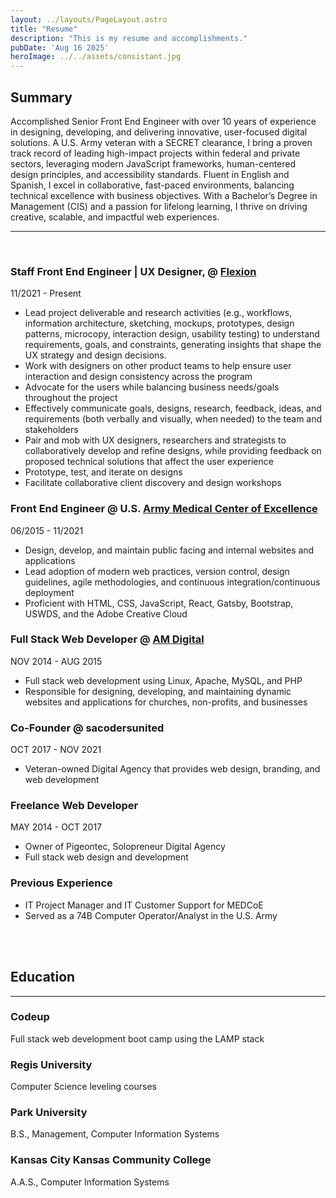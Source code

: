 ```yaml
---
layout: ../layouts/PageLayout.astro
title: "Resume"
description: "This is my resume and accomplishments."
pubDate: 'Aug 16 2025'
heroImage: ../../assets/consistant.jpg
---
```


## Summary

Accomplished Senior Front End Engineer with over 10 years of experience in designing, developing, and delivering innovative, user-focused digital solutions. A U.S. Army veteran with a SECRET clearance, I bring a proven track record of leading high-impact projects within federal and private sectors, leveraging modern JavaScript frameworks, human-centered design principles, and accessibility standards. Fluent in English and Spanish, I excel in collaborative, fast-paced environments, balancing technical excellence with business objectives. With a Bachelor’s Degree in Management (CIS) and a passion for lifelong learning, I thrive on driving creative, scalable, and impactful web experiences.

---
<br/>

### **Staff Front End Engineer | UX Designer, @ [Flexion](https://flexion.us)**

 11/2021 - Present


- Lead project deliverable and research activities (e.g., workflows, information architecture, sketching, mockups, prototypes, design patterns, microcopy, interaction design, usability testing) to understand requirements, goals, and constraints, generating insights that shape the UX strategy and design decisions.
- Work with designers on other product teams to help ensure user interaction and design consistency across the program
- Advocate for the users while balancing business needs/goals throughout the project
- Effectively communicate goals, designs, research, feedback, ideas, and requirements (both verbally and visually, when needed) to the team and stakeholders
- Pair and mob with UX designers, researchers and strategists to collaboratively develop and refine designs, while providing feedback on proposed technical solutions that affect the user experience
- Prototype, test, and iterate on designs
- Facilitate collaborative client discovery and design workshops



### **Front End Engineer @ U.S. [ Army Medical Center of Excellence ](https://medcoe.army.mil/)** 

 06/2015 - 11/2021

- Design, develop, and maintain public facing and internal websites and applications
- Lead adoption of modern web practices, version control, design guidelines, agile methodologies, and continuous integration/continuous deployment
- Proficient with HTML, CSS, JavaScript, React, Gatsby, Bootstrap, USWDS, and the Adobe Creative Cloud


### **Full Stack Web Developer @ [ AM Digital ](https://discoveram.com/)** 

 NOV 2014 - AUG 2015

- Full stack web development using Linux, Apache, MySQL, and PHP
- Responsible for designing, developing, and maintaining dynamic websites and applications for churches, non-profits, and businesses


### **Co-Founder @ sacodersunited** 

OCT 2017 - NOV 2021 

- Veteran-owned Digital Agency that provides web design, branding, and web development


### **Freelance Web Developer**

MAY 2014 - OCT 2017

- Owner of Pigeontec, Solopreneur Digital Agency
- Full stack web design and development

### Previous Experience

- IT Project Manager and IT Customer Support for MEDCoE
- Served as a 74B Computer Operator/Analyst in the U.S. Army
<br/>
<br/>


## Education

---

### Codeup

Full stack web development boot camp using the LAMP stack

### Regis University

Computer Science leveling courses

### Park University

B.S., Management, Computer Information Systems

### Kansas City Kansas Community College

A.A.S., Computer Information Systems

